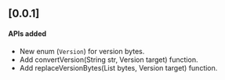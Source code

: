 ## [0.0.1]

#### APIs added
- New enum (`Version`) for version bytes.
- Add convertVersion(String str, Version target) function.
- Add replaceVersionBytes(List<int> bytes, Version target) function.

